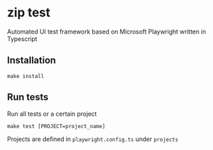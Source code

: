 # zip test

Automated UI test framework based on Microsoft Playwright written in Typescript

## Installation

    make install

## Run tests

Run all tests or a certain project

    make test [PROJECT=project_name]

Projects are defined in `playwright.config.ts` under `projects`
